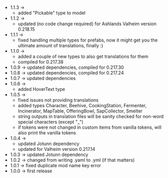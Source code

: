 * 1.1.3 -> 
  * added "Pickable" type to model
* 1.1.2 ->
  * updated (no code change required) for Ashlands Valheim version 0.218.15
* 1.1.1 ->
  * fixed handling multiple types for prefabs, now it might get you the ultimate amount of translations, finally :)
* 1.1.0 -> 
  * added a couple of new types to also get translations for them
  * compiled for 0.217.38
* 1.0.9 -> updated dependencies, compiled for 0.217.30
* 1.0.8 -> updated dependencies, compiled for 0.217.24
* 1.0.7 -> updated dependencies
* 1.0.6 ->
    * added HoverText type
* 1.0.5 ->
    * fixed issues not providing translations
    * added types Character, Beehive, CookingStation, Fermenter, Incinerator, MapTable, OfferingBowl, SapCollector,
      Smelter
    * string outputs in translation files will be sanity checked for non-word special characters (except "_")
    * if tokens were not changed in custom items from vanilla tokens, will also print the vanilla tokens
* 1.0.4 ->
    * updated Jotunn dependency
    * updated for Valheim version 0.217.14
* 1.0.3 -> updated Jotunn dependency
* 1.0.2 -> changed from writing .yaml to .yml (if that matters)
* 1.0.1 -> fixed duplicate mod name key error
* 1.0.0 -> first release

